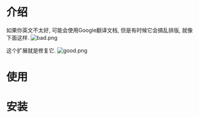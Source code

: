# 介绍
如果你英文不太好, 可能会使用Google翻译文档, 但是有时候它会搞乱排版, 就像下面这样.
![bad.png]('https://github.com/ouweiya/Translation-fix/blob/master/bad.png?raw=true')

这个扩展就是修复它.
![good.png]('https://github.com/ouweiya/Translation-fix/blob/master/good.png?raw=true')

# 使用


# 安装




